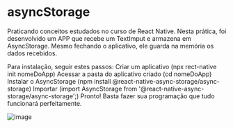 # asyncStorage

Praticando conceitos estudados no curso de React Native.
Nesta prática, foi desenvolvido um APP que recebe um TextImput e armazena em AsyncStorage.
Mesmo fechando o aplicativo, ele guarda na memória os dados recebidos.

Para instalação, seguir estes passos:
Criar um aplicativo (npx rect-native init nomeDoApp)
Acessar a pasta do aplicativo criado (cd nomeDoApp)
Instalar o AsyncStorage (npm install @react-native-async-storage/async-storage)
Importar (import AsyncStorage from '@react-native-async-storage/async-storage';)
Pronto! Basta fazer sua programação que tudo funcionará perfeitamente.

![image](https://user-images.githubusercontent.com/97065934/170308651-73852363-6d3e-49ab-a1e6-7ff68035641f.png)

